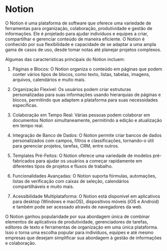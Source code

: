 # Notion
O Notion é uma plataforma de software que oferece uma variedade de ferramentas para organização, colaboração, produtividade e gestão de informações. Ele é projetado para ajudar indivíduos e equipes a criar, compartilhar e gerenciar conteúdo de maneira eficiente. O Notion é conhecido por sua flexibilidade e capacidade de se adaptar a uma ampla gama de casos de uso, desde tomar notas até planejar projetos complexos.

Algumas das características principais do Notion incluem:

1. Páginas e Blocos: O Notion organiza o conteúdo em páginas que podem conter vários tipos de blocos, como texto, listas, tabelas, imagens, arquivos, calendários e muito mais.

2. Organização Flexível: Os usuários podem criar estruturas personalizadas para suas informações usando hierarquias de páginas e blocos, permitindo que adaptem a plataforma para suas necessidades específicas.

3. Colaboração em Tempo Real: Várias pessoas podem colaborar em documentos Notion simultaneamente, permitindo a edição e atualização em tempo real.

4. Integração de Banco de Dados: O Notion permite criar bancos de dados personalizados com campos, filtros e classificações, tornando-o útil para gerenciar projetos, tarefas, CRM, entre outros.

5. Templates Pré-Feitos: O Notion oferece uma variedade de modelos pré-fabricados para ajudar os usuários a começar rapidamente em diferentes tipos de projetos e fluxos de trabalho.

6. Funcionalidades Avançadas: O Notion suporta fórmulas, automações, listas de verificação com caixas de seleção, calendários compartilháveis e muito mais.

7. Acessibilidade Multiplataforma: O Notion está disponível em aplicativos para desktop (Windows e macOS), dispositivos móveis (iOS e Android) e também pode ser acessado através de navegadores da web.

O Notion ganhou popularidade por sua abordagem única de combinar elementos de aplicativos de produtividade, gerenciadores de tarefas, editores de texto e ferramentas de organização em uma única plataforma. Isso o torna uma escolha popular para indivíduos, equipes e até mesmo empresas que desejam simplificar sua abordagem à gestão de informações e colaboração.





